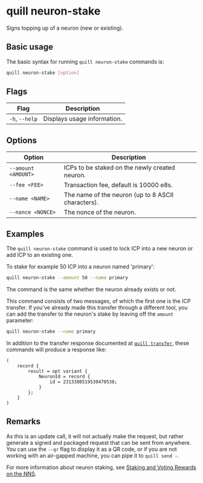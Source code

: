 # quill neuron-stake

Signs topping up of a neuron (new or existing).

## Basic usage

The basic syntax for running `quill neuron-stake` commands is:

``` bash
quill neuron-stake [option]
```

## Flags

| Flag           | Description                 |
|----------------|-----------------------------|
| `-h`, `--help` | Displays usage information. |

## Options

| Option              | Description                                        |
|---------------------|----------------------------------------------------|
| `--amount <AMOUNT>` | ICPs to be staked on the newly created neuron.     |
| `--fee <FEE>`       | Transaction fee, default is 10000 e8s.             |
| `--name <NAME>`     | The name of the neuron (up to 8 ASCII characters). |
| `--nonce <NONCE>`   | The nonce of the neuron.                           |

## Examples

The `quill neuron-stake` command is used to lock ICP into a new neuron or add ICP to an existing one.

To stake for example 50 ICP into a neuron named 'primary':

```sh
quill neuron-stake --amount 50 --name primary
```

The command is the same whether the neuron already exists or not.

This command consists of two messages, of which the first one is the ICP transfer. If you've already made this transfer through a different tool, you can add the transfer to the neuron's stake by leaving off the `amount` parameter:

```sh
quill neuron-stake --name primary
```

In addition to the transfer response documented at [`quill transfer`], these commands will produce a response like:

```candid
(
    record {
        result = opt variant {
            NeuronId = record {
                id = 2313380519530470538;
            }
        };
    }
)
```

## Remarks

As this is an update call, it will not actually make the request, but rather generate a signed and packaged request that can be sent from anywhere. You can use the `--qr` flag to display it as a QR code, or if you are not working with an air-gapped machine, you can pipe it to `quill send -`.

For more information about neuron staking, see [Staking and Voting Rewards on the NNS][Staking].

[`quill transfer`]: quill-transfer.md
[Staking]: https://internetcomputer.org/docs/current/tokenomics/nns/nns-staking-voting-rewards
